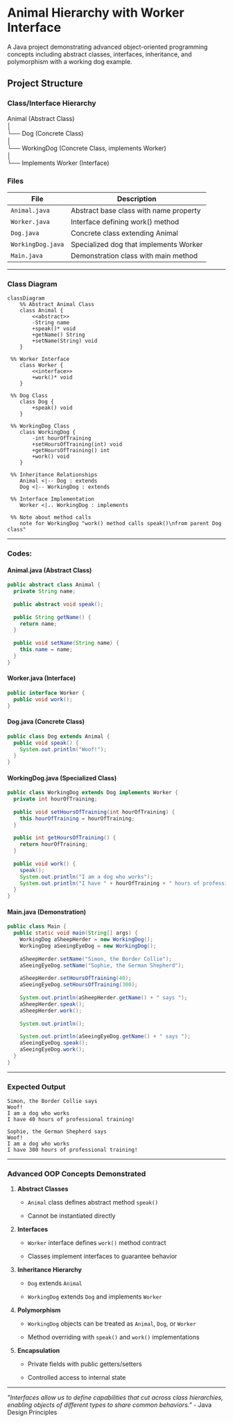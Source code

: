 # Animal Hierarchy with Worker Interface

A Java project demonstrating advanced object-oriented programming concepts including abstract classes, interfaces, inheritance, and polymorphism with a working dog example.

## Project Structure

### Class/Interface Hierarchy

Animal (Abstract Class)  
│  
└── Dog (Concrete Class)  
│  
└── WorkingDog (Concrete Class, implements Worker)  
│  
└── Implements Worker (Interface)

### Files
| File | Description |
|------|-------------|
| `Animal.java` | Abstract base class with name property |
| `Worker.java` | Interface defining work() method |
| `Dog.java` | Concrete class extending Animal |
| `WorkingDog.java` | Specialized dog that implements Worker |
| `Main.java` | Demonstration class with main method |
---
### Class Diagram
```mermaid
classDiagram
    %% Abstract Animal Class
    class Animal {
        <<abstract>>
        -String name
        +speak()* void
        +getName() String
        +setName(String) void
    }

 %% Worker Interface
    class Worker {
        <<interface>>
        +work()* void
    }

 %% Dog Class
    class Dog {
        +speak() void
    }

 %% WorkingDog Class
    class WorkingDog {
        -int hourOfTraining
        +setHoursOfTraining(int) void
        +getHoursOfTraining() int
        +work() void
    }

 %% Inheritance Relationships
    Animal <|-- Dog : extends
    Dog <|-- WorkingDog : extends
    
 %% Interface Implementation
    Worker <|.. WorkingDog : implements
    
 %% Note about method calls
    note for WorkingDog "work() method calls speak()\nfrom parent Dog class"
```
---

### Codes:

#### Animal.java (Abstract Class)
```java
public abstract class Animal {
  private String name;
  
  public abstract void speak();
  
  public String getName() {
    return name;
  }
  
  public void setName(String name) {
    this.name = name;
  }
}
```
#### Worker.java (Interface)

```java
public interface Worker {
  public void work();
}
```
#### Dog.java (Concrete Class)

```java
public class Dog extends Animal {
  public void speak() {
    System.out.println("Woof!");
  }
}
```
#### WorkingDog.java (Specialized Class)

```java
public class WorkingDog extends Dog implements Worker {
  private int hourOfTraining;
  
  public void setHoursOfTraining(int hourOfTraining) {
    this.hourOfTraining = hourOfTraining;
  }
  
  public int getHoursOfTraining() {
    return hourOfTraining;
  }
  
  public void work() {
    speak();
    System.out.println("I am a dog who works");
    System.out.println("I have " + hourOfTraining + " hours of professional training!");
  }
}
```
#### Main.java (Demonstration)

```java
public class Main {
  public static void main(String[] args) {
    WorkingDog aSheepHerder = new WorkingDog();
    WorkingDog aSeeingEyeDog = new WorkingDog();
    
    aSheepHerder.setName("Simon, the Border Collie");
    aSeeingEyeDog.setName("Sophie, the German Shepherd");
    
    aSheepHerder.setHoursOfTraining(40);
    aSeeingEyeDog.setHoursOfTraining(300);
    
    System.out.println(aSheepHerder.getName() + " says ");
    aSheepHerder.speak();
    aSheepHerder.work();
    
    System.out.println();
    
    System.out.println(aSeeingEyeDog.getName() + " says ");
    aSeeingEyeDog.speak();
    aSeeingEyeDog.work();
  }
}
```
---
### Expected Output

```text
Simon, the Border Collie says 
Woof!
I am a dog who works
I have 40 hours of professional training!

Sophie, the German Shepherd says 
Woof!
I am a dog who works
I have 300 hours of professional training!
```
---
### Advanced OOP Concepts Demonstrated

1.  **Abstract Classes**
    
    -   `Animal` class defines abstract method `speak()`
        
    -   Cannot be instantiated directly
        
2.  **Interfaces**
    
    -   `Worker` interface defines `work()` method contract
        
    -   Classes implement interfaces to guarantee behavior
        
3.  **Inheritance Hierarchy**
    
    -   `Dog` extends `Animal`
        
    -   `WorkingDog` extends `Dog` and implements `Worker`
        
4.  **Polymorphism**
    
    -   `WorkingDog` objects can be treated as `Animal`, `Dog`, or `Worker`
        
    -   Method overriding with `speak()` and `work()` implementations
        
5.  **Encapsulation**
    
    -   Private fields with public getters/setters
        
    -   Controlled access to internal state

----------

_"Interfaces allow us to define capabilities that cut across class hierarchies, enabling objects of different types to share common behaviors."_ - Java Design Principles